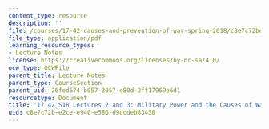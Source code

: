 ```yaml
---
content_type: resource
description: ''
file: /courses/17-42-causes-and-prevention-of-war-spring-2018/c8e7c72be2cee940e586d9dcdeb83458_MIT17_42S18_lec2-3_Hypotheses.pdf
file_type: application/pdf
learning_resource_types:
- Lecture Notes
license: https://creativecommons.org/licenses/by-nc-sa/4.0/
ocw_type: OCWFile
parent_title: Lecture Notes
parent_type: CourseSection
parent_uid: 26fed574-b057-3057-e80d-2ff17969e6d1
resourcetype: Document
title: '17.42_S18 Lectures 2 and 3: Military Power and the Causes of War'
uid: c8e7c72b-e2ce-e940-e586-d9dcdeb83458
---
```

